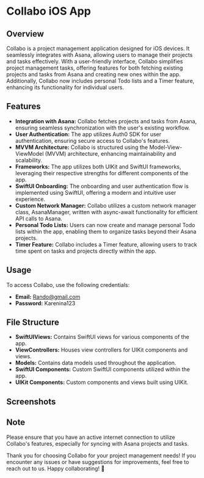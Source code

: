 # Collabo iOS App

## Overview
Collabo is a project management application designed for iOS devices. It seamlessly integrates with Asana, allowing users to manage their projects and tasks effectively. With a user-friendly interface, Collabo simplifies project management tasks, offering features for both fetching existing projects and tasks from Asana and creating new ones within the app. Additionally, Collabo now includes personal Todo lists and a Timer feature, enhancing its functionality for individual users.

## Features
- **Integration with Asana:** Collabo fetches projects and tasks from Asana, ensuring seamless synchronization with the user's existing workflow.
- **User Authentication:** The app utilizes Auth0 SDK for user authentication, ensuring secure access to Collabo's features.
- **MVVM Architecture:** Collabo is structured using the Model-View-ViewModel (MVVM) architecture, enhancing maintainability and scalability.
- **Frameworks:** The app utilizes both UIKit and SwiftUI frameworks, leveraging their respective strengths for different components of the app.
- **SwiftUI Onboarding:** The onboarding and user authentication flow is implemented using SwiftUI, offering a modern and intuitive user experience.
- **Custom Network Manager:** Collabo utilizes a custom network manager class, AsanaManager, written with async-await functionality for efficient API calls to Asana.
- **Personal Todo Lists:** Users can now create and manage personal Todo lists within the app, enabling them to organize tasks beyond their Asana projects.
- **Timer Feature:** Collabo includes a Timer feature, allowing users to track time spent on tasks and projects directly within the app.

## Usage
To access Collabo, use the following credentials:
- **Email:** Rando@gmail.com
- **Password:** Karenina123

## File Structure
- **SwiftUIViews:** Contains SwiftUI views for various components of the app.
- **ViewControllers:** Houses view controllers for UIKit components and views.
- **Models:** Contains data models used throughout the application.
- **SwiftUI Components:** Custom SwiftUI components utilized within the app.
- **UIKit Components:** Custom components and views built using UIKit.

## Screenshots


## Note
Please ensure that you have an active internet connection to utilize Collabo's features, especially for syncing with Asana projects and tasks.

Thank you for choosing Collabo for your project management needs! If you encounter any issues or have suggestions for improvements, feel free to reach out to us. Happy collaborating! 🚀
